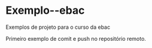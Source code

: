 # Exemplo--ebac
Exemplos de projeto para o curso da ebac

 Primeiro exemplo de comit e push no repositório remoto.
 